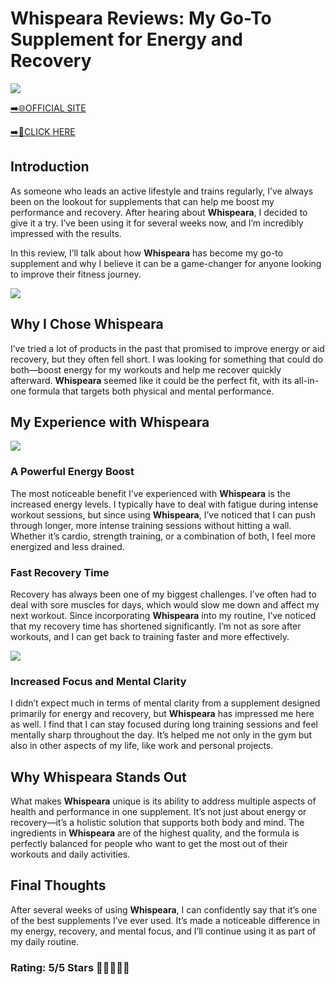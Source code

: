 # **Whispeara Reviews**: My Go-To Supplement for Energy and Recovery

[![](https://static.vecteezy.com/system/resources/thumbnails/019/896/014/small/buy-now-gradient-button-with-cart-symbol-buy-now-illustration-png.png)](https://edetoop.top/lander/sugarpreland-1/whispeara.html) 

[➡️🌐OFFICIAL SITE](https://edetoop.top/lander/sugarpreland-1/whispeara.html) 

[➡️🔗CLICK HERE](https://edetoop.top/lander/sugarpreland-1/whispeara.html) 


## Introduction

As someone who leads an active lifestyle and trains regularly, I’ve always been on the lookout for supplements that can help me boost my performance and recovery. After hearing about **Whispeara**, I decided to give it a try. I’ve been using it for several weeks now, and I’m incredibly impressed with the results.

In this review, I’ll talk about how **Whispeara** has become my go-to supplement and why I believe it can be a game-changer for anyone looking to improve their fitness journey.

[![](https://wallpapers.com/images/hd/red-order-now-button-udg4jcj4arvn8b0n-2.png)](https://edetoop.top/lander/sugarpreland-1/whispeara.html)  

## Why I Chose **Whispeara**

I’ve tried a lot of products in the past that promised to improve energy or aid recovery, but they often fell short. I was looking for something that could do both—boost energy for my workouts and help me recover quickly afterward. **Whispeara** seemed like it could be the perfect fit, with its all-in-one formula that targets both physical and mental performance.

## My Experience with **Whispeara**

[![](https://static.vecteezy.com/system/resources/thumbnails/019/896/014/small/buy-now-gradient-button-with-cart-symbol-buy-now-illustration-png.png)](https://edetoop.top/lander/sugarpreland-1/whispeara.html)

### A Powerful Energy Boost

The most noticeable benefit I’ve experienced with **Whispeara** is the increased energy levels. I typically have to deal with fatigue during intense workout sessions, but since using **Whispeara**, I’ve noticed that I can push through longer, more intense training sessions without hitting a wall. Whether it’s cardio, strength training, or a combination of both, I feel more energized and less drained.

### Fast Recovery Time

Recovery has always been one of my biggest challenges. I’ve often had to deal with sore muscles for days, which would slow me down and affect my next workout. Since incorporating **Whispeara** into my routine, I’ve noticed that my recovery time has shortened significantly. I’m not as sore after workouts, and I can get back to training faster and more effectively.

[![](https://wallpapers.com/images/hd/red-order-now-button-udg4jcj4arvn8b0n-2.png)](https://edetoop.top/lander/sugarpreland-1/whispeara.html)  

### Increased Focus and Mental Clarity

I didn’t expect much in terms of mental clarity from a supplement designed primarily for energy and recovery, but **Whispeara** has impressed me here as well. I find that I can stay focused during long training sessions and feel mentally sharp throughout the day. It’s helped me not only in the gym but also in other aspects of my life, like work and personal projects.

## Why **Whispeara** Stands Out

What makes **Whispeara** unique is its ability to address multiple aspects of health and performance in one supplement. It’s not just about energy or recovery—it’s a holistic solution that supports both body and mind. The ingredients in **Whispeara** are of the highest quality, and the formula is perfectly balanced for people who want to get the most out of their workouts and daily activities.

## Final Thoughts

After several weeks of using **Whispeara**, I can confidently say that it’s one of the best supplements I’ve ever used. It’s made a noticeable difference in my energy, recovery, and mental focus, and I’ll continue using it as part of my daily routine.

### Rating: 5/5 Stars 🌟🌟🌟🌟🌟
